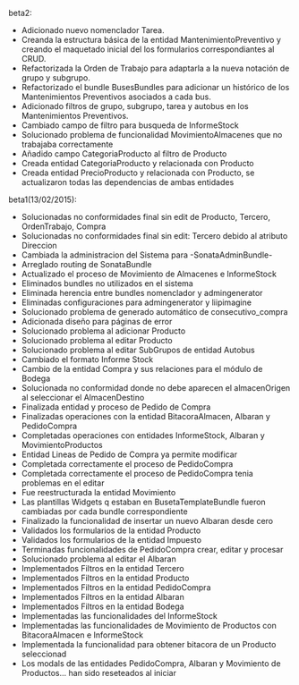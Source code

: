 beta2:
  - Adicionado nuevo nomenclador Tarea.
  - Creanda la estructura básica de la entidad MantenimientoPreventivo y creando el maquetado inicial del los formularios correspondiantes al CRUD.
  - Refactorizada la Orden de Trabajo para adaptarla a la nueva notación de grupo y subgrupo.
  - Refactorizado el bundle BusesBundles para adicionar un histórico de los Mantenimientos Preventivos asociados a cada bus.
  - Adicionado filtros de grupo, subgrupo, tarea y autobus en los Mantenimientos Preventivos.
  - Cambiado campo de filtro para busqueda de InformeStock
  - Solucionado problema de funcionalidad MovimientoAlmacenes que no trabajaba correctamente
  - Añadido campo CategoriaProducto al filtro de Producto
  - Creada entidad CategoriaProducto y relacionada con Producto
  - Creada entidad PrecioProducto y relacionada con Producto, se actualizaron todas las dependencias de ambas entidades

beta1(13/02/2015):
  - Solucionadas no conformidades final sin edit de Producto, Tercero, OrdenTrabajo, Compra
  - Solucionadas no conformidades final sin edit: Tercero debido al atributo Direccion
  - Cambiada la administracion del Sistema para -SonataAdminBundle-
  - Arreglado routing de SonataBundle
  - Actualizado el proceso de Movimiento de Almacenes e InformeStock
  - Eliminados bundles no utilizados en el sistema
  - Eliminada herencia entre bundles nomenclador y admingenerator
  - Eliminadas configuraciones para admingenerator y liipimagine
  - Solucionado problema de generado automático de consecutivo_compra
  - Adicionada diseño para páginas de error
  - Solucionado problema al adicionar Producto
  - Solucionado problema al editar Producto
  - Solucionado problema al editar SubGrupos de entidad Autobus
  - Cambiado el formato Informe Stock
  - Cambio de la entidad Compra y sus relaciones para el módulo de Bodega
  - Solucionada no conformidad donde no debe aparecen el almacenOrigen al seleccionar el AlmacenDestino
  - Finalizada entidad y proceso de Pedido de Compra
  - Finalizadas operaciones con la entidad BitacoraAlmacen, Albaran y PedidoCompra
  - Completadas operaciones con entidades InformeStock, Albaran y MovimientoProductos
  - Entidad Lineas de Pedido de Compra ya permite modificar
  - Completada correctamente el proceso de PedidoCompra
  - Completada correctamente el proceso de PedidoCompra tenia problemas en el editar
  - Fue reestructurada la entidad Movimiento
  - Las plantillas Widgets q estaban en BusetaTemplateBundle fueron cambiadas por cada bundle correspondiente
  - Finalizado la funcionalidad de insertar un nuevo Albaran desde cero
  - Validados los formularios de la entidad Producto
  - Validados los formularios de la entidad Impuesto
  - Terminadas funcionalidades de PedidoCompra crear, editar y procesar
  - Solucionado problema al editar el Albaran
  - Implementados Filtros en la entidad Tercero
  - Implementados Filtros en la entidad Producto
  - Implementados Filtros en la entidad PedidoCompra
  - Implementados Filtros en la entidad Albaran
  - Implementados Filtros en la entidad Bodega
  - Implementadas las funcionalidades del InformeStock
  - Implementadas las funcionalidades de Movimiento de Productos con BitacoraAlmacen e InformeStock
  - Implementada la funcionalidad para obtener bitacora de un Producto seleccionad
  - Los modals de las entidades PedidoCompra, Albaran y Movimiento de Productos... han sido reseteados al iniciar